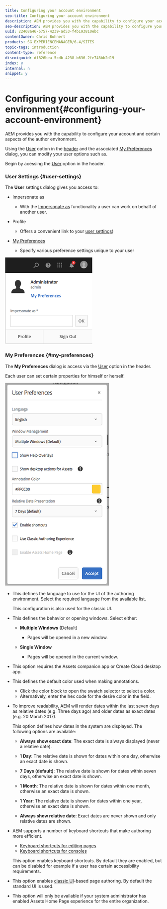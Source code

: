 ```yaml
---
title: Configuring your account environment
seo-title: Configuring your account environment
description: AEM provides you with the capability to configure your account and certain aspects of the author environment
seo-description: AEM provides you with the capability to configure your account and certain aspects of the author environment
uuid: 22468a46-5757-4239-ad53-f4b193810ebc
contentOwner: Chris Bohnert
products: SG_EXPERIENCEMANAGER/6.4/SITES
topic-tags: introduction
content-type: reference
discoiquuid: df826bea-5cdb-4238-b636-2fe748bb2d19
index: y
internal: n
snippet: y
---
```


# Configuring your account environment{#configuring-your-account-environment}

AEM provides you with the capability to configure your account and certain aspects of the author environment.

Using the [User](../../../sites/authoring/using/user-properties.md#main-pars-title-3) option in the [header](../../../sites/authoring/using/basic-handling.md#main-pars-title-21) and the associated [My Preferences](#userpreferences) dialog, you can modify your user options such as.

Begin by acessing the [User](../../../sites/authoring/using/user-properties.md#main-pars-title-3) option in the header.

### User Settings {#user-settings}

The **User** settings dialog gives you access to:

* Impersonate as

    * With the [Impersonate as](../../../sites/administering/using/security.md#main-pars-title-23) functionality a user can work on behalf of another user.

* Profile

    * Offers a convenient link to your [user settings](../../../sites/administering/using/security.md))

* [My Preferences](../../../sites/authoring/using/user-properties.md#main-pars-title-2)

    * Specify various preference settings unique to your user

![](assets/screen_shot_2018-03-20at103808.png)

### My Preferences {#my-preferences}

The **My Preferences** dialog is access via the [User](../../../sites/authoring/using/user-properties.md#main-pars-title-3) option in the header.

Each user can set certain properties for himself or herself.

![](assets/screen_shot_2018-03-20at102118.png)

* This defines the language to use for the UI of the authoring environment. Select the required language from the available list.

  This configuration is also used for the classic UI.

* This defines the behavior or opening windows. Select either:

    * **Multiple Windows** (Default)

        * Pages will be opened in a new window.

    * **Single Window**

        * Pages will be opened in the current window.

* This option requires the Assets companion app or Create Cloud desktop app.
* This defines the default color used when making annotations.

    * Click the color block to open the swatch selector to select a color.
    * Alternatively, enter the hex code for the desire color in the field.

* To improve readability, AEM will render dates within the last seven days as relative dates (e.g. Three days ago) and older dates as exact dates (e.g. 20 March 2017).

  This option defines how dates in the system are displayed. The following options are available:

    * **Always show exact date**: The exact date is always displayed (never a relative date).
    * **1 Day**: The relative date is shown for dates within one day, otherwise an exact date is shown.  
    
    * **7 Days (default)**: The relative date is shown for dates within seven days, otherwise an exact date is shown.  
    
    * **1 Month**: The relative date is shown for dates within one month, otherwise an exact date is shown.  
    
    * **1 Year**: The relative date is shown for dates within one year, otherwise an exact date is shown.  
    
    * **Always show relative date**: Exact dates are never shown and only relative dates are shown.

* AEM supports a number of keyboard shortcuts that make authoring more efficient.

    * [Keyboard shortcuts for editing pages](../../../sites/authoring/using/page-authoring-keyboard-shortcuts.md)
    * [Keyboard shortcuts for consoles](../../../sites/authoring/using/keyboard-shortcuts.md)

  This option enables keyboard shortcuts. By default they are enabled, but can be disabled for example if a user has certain accessibility requirements.

* This option enables [classic UI](/sites/classic-ui-authoring/user-guide)-based page authoring. By default the standard UI is used.  

* This option will only be available if your system administrator has enabled Assets Home Page experience for the entire organization.

